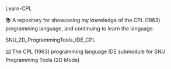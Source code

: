 
Learn-CPL

📚️ A repository for showcasing my knowledge of the CPL (1963) programming language, and continuing to learn the language.

SNU_2D_ProgrammingTools_IDE_CPL

⌨️ The CPL (1963) programming language IDE submodule for SNU Programming Tools (2D Mode)

